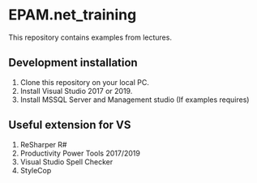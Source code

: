 # EPAM.net_training 
This repository contains examples from lectures.

## Development installation

1. Clone this repository on your local PC. 
2. Install Visual Studio 2017 or 2019. 
3. Install MSSQL Server and Management studio (If examples requires)


## Useful extension for VS
1. ReSharper R#
2. Productivity Power Tools 2017/2019
3. Visual Studio Spell Checker 
4. StyleCop
